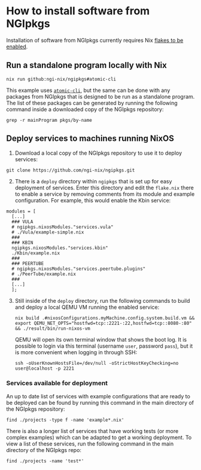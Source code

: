 # How to install software from NGIpkgs

Installation of software from NGIpkgs currently requires Nix [flakes to be enabled](https://wiki.nixos.org/wiki/Flakes).

##  Run a **standalone program** locally with Nix

```
nix run github:ngi-nix/ngipkgs#atomic-cli
```

This example uses [`atomic-cli`](https://atomicserver.eu/cli/README.html), but the same can be done with any packages from NGIpkgs that is designed to be run as a standalone program.
The list of these packages can be generated by running the following command inside a downloaded copy of the NGIpkgs repository:
```
grep -r mainProgram pkgs/by-name
```

## Deploy **services** to machines running NixOS

1. Download a local copy of the NGIpkgs repository to use it to deploy services:
```
git clone https://github.com/ngi-nix/ngipkgs.git
```

2. There is a `deploy` directory within `ngipkgs` that is set up for easy deployment of services.
   Enter this directory and edit the `flake.nix` there to enable a service by removing comments from its module and example configuration.
   For example, this would enable the Kbin service:
```
modules = [
  [...]
  ### VULA
  # ngipkgs.nixosModules."services.vula"
  # ./Vula/example-simple.nix
  ###
  ### KBIN
  ngipkgs.nixosModules."services.kbin"
  ./Kbin/example.nix
  ###
  ### PEERTUBE
  # ngipkgs.nixosModules."services.peertube.plugins"
  # ./PeerTube/example.nix
  ###
  [...]
  ];
```

3. Still inside of the `deploy` directory, run the following commands to build and deploy a local QEMU VM running the enabled service:
   ```
   nix build .#nixosConfigurations.myMachine.config.system.build.vm && export QEMU_NET_OPTS="hostfwd=tcp::2221-:22,hostfwd=tcp::8080-:80" && ./result/bin/run-nixos-vm
   ```

   QEMU will open its own terminal window that shows the boot log.
   It is possible to login via this terminal (username `user`, password `pass`), but it is more convenient when logging in through SSH:

   ```
   ssh -oUserKnownHostsFile=/dev/null -oStrictHostKeyChecking=no user@localhost -p 2221
   ```

### Services available for deployment

An up to date list of services with example configurations that are ready to be deployed can be found by running this command in the main directory of the NGIpkgs repository:
```
find ./projects -type f -name 'example*.nix'
```

There is also a longer list of services that have working tests (or more complex examples) which can be adapted to get a working deployment.
To view a list of these services, run the following command in the main directory of the NGIpkgs repo:
```
find ./projects -name 'test*'
```
